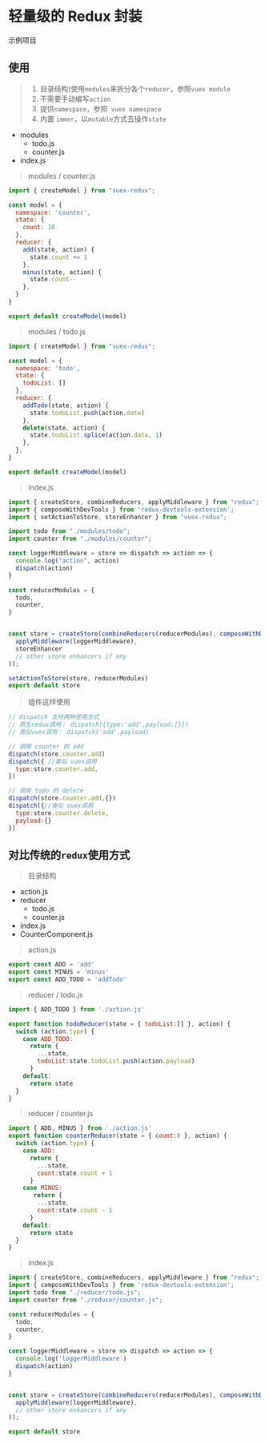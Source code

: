 # 轻量级的 Redux 封装

示例项目

## 使用
>1. 目录结构(使用`modules`来拆分各个`reducer`，参照`vuex module`
>2. 不需要手动编写`action`
>3. 提供`namespace`，参照` vuex namespace`
>4. 内置 `immer`，以`mutable`方式去操作`state`
- modules
  - todo.js
  - counter.js
- index.js

> modules / counter.js

```js
import { createModel } from "vuex-redux";

const model = {
  namespace: 'counter',
  state: {
    count: 10
  },
  reducer: {
    add(state, action) {
      state.count += 1
    },
    minus(state, action) {
      state.count--
    },
  }
}

export default createModel(model)
```
> modules / todo.js
```js
import { createModel } from "vuex-redux";

const model = {
  namespace: 'todo',
  state: {
    todoList: []
  },
  reducer: {
    addTodo(state, action) {
      state.todoList.push(action.data)
    },
    delete(state, action) {
      state.todoList.splice(action.data, 1)
    },
  },
}

export default createModel(model)
```

>index.js
```js
import { createStore, combineReducers, applyMiddleware } from "redux";
import { composeWithDevTools } from 'redux-devtools-extension';
import { setActionToStore, storeEnhancer } from "vuex-redux";

import todo from "./modules/todo";
import counter from "./modules/counter";

const loggerMiddleware = store => dispatch => action => {
  console.log("action", action)
  dispatch(action)
}

const reducerModules = {
  todo,
  counter,
}


const store = createStore(combineReducers(reducerModules), composeWithDevTools(
  applyMiddleware(loggerMiddleware),
  storeEnhancer
  // other store enhancers if any
));

setActionToStore(store, reducerModules)
export default store
```
> 组件这样使用
```js
// dispatch 支持两种使用方式
// 原生redux调用： dispatch({type:'add',payload:{}})
// 类似vuex调用： dispatch('add',payload)

// 调用 counter 的 add
dispatch(store.counter.add)
dispatch({ //类似 vuex调用
  type:store.counter.add,
})

// 调用 todo 的 delete
dispatch(store.counter.add,{})
dispatch({//类似 vuex调用
  type:store.counter.delete,
  payload:{}
})
```

## 对比传统的`redux`使用方式
>目录结构

- action.js
- reducer
  - todo.js
  - counter.js
- index.js
- CounterComponent.js

> action.js

```js
export const ADD = 'add'
export const MINUS = 'minus'
export const ADD_TODO = 'addTodo'
```

> reducer / todo.js

```js
import { ADD_TODO } from './action.js'

export function todoReducer(state = { todoList:[] }, action) {
  switch (action.type) {
    case ADD_TODO:
      return {
        ...state,
        todoList:state.todoList.push(action.payload)
      }
    default:
      return state
  }
}
```


> reducer / counter.js
```js
import { ADD, MINUS } from './action.js'
export function counterReducer(state = { count:0 }, action) {
  switch (action.type) {
    case ADD:
      return {
        ...state,
        count:state.count + 1
      }
    case MINUS:
       return {
        ...state,
        count:state.count - 1
      }
    default:
      return state
  }
}
```

>index.js
```js
import { createStore, combineReducers, applyMiddleware } from "redux";
import { composeWithDevTools } from 'redux-devtools-extension';
import todo from "./reducer/todo.js";
import counter from "./reducer/counter.js";

const reducerModules = {
  todo,
  counter,
}

const loggerMiddleware = store => dispatch => action => {
  console.log('loggerMiddleware')
  dispatch(action)
}


const store = createStore(combineReducers(reducerModules), composeWithDevTools( // use redux-devtools
  applyMiddleware(loggerMiddleware),
  // other store enhancers if any
));

export default store
```











